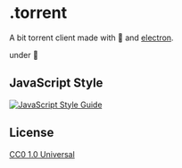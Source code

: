 # .torrent

A bit torrent client made with :yellow_heart: and [electron](https://electronjs.org).

under :construction:

## JavaScript Style

[![JavaScript Style Guide](https://cdn.rawgit.com/standard/standard/master/badge.svg)](https://github.com/standard/standard)

## License

[CC0 1.0 Universal](LICENSE.md)
